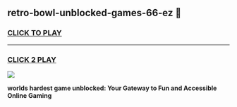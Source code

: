 
## retro-bowl-unblocked-games-66-ez 👋
<h3>
<a href="https://premium.freeplayer.one?title=retro-bowl-unblocked-games-66-ez&ref=14F">CLICK TO PLAY</a></h3>
<hr>

<h3>
<a href="https://premium.freeplayer.one?title=retro-bowl-unblocked-games-66-ez&ref=14F">CLICK 2 PLAY</a>
  
</h3>

<a href="https://premium.freeplayer.one?title=retro-bowl-unblocked-games-66-ez&ref=12F/"><img src="https://clearcache.store/games.png"></a>


**worlds hardest game unblocked: Your Gateway to Fun and Accessible Online Gaming**
